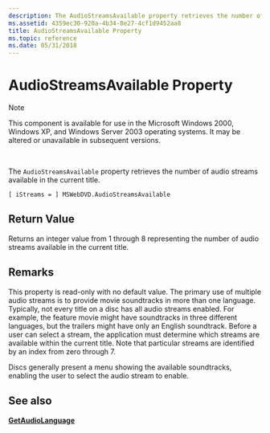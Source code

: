 ```yaml
---
description: The AudioStreamsAvailable property retrieves the number of audio streams available in the current title.
ms.assetid: 4359ec30-920a-4b34-8e27-4cf1d9452aa8
title: AudioStreamsAvailable Property
ms.topic: reference
ms.date: 05/31/2018
---
```


# AudioStreamsAvailable Property

> [!Note]  
> This component is available for use in the Microsoft Windows 2000, Windows XP, and Windows Server 2003 operating systems. It may be altered or unavailable in subsequent versions.

 

The `AudioStreamsAvailable` property retrieves the number of audio streams available in the current title.

``` syntax
[ iStreams = ] MSWebDVD.AudioStreamsAvailable
```

## Return Value

Returns an integer value from 1 through 8 representing the number of audio streams available in the current title.

## Remarks

This property is read-only with no default value. The primary use of multiple audio streams is to provide movie soundtracks in more than one language. Typically, not every title on a disc has all audio streams enabled. For example, the feature movie might have soundtracks in three different languages, but the trailers might have only an English soundtrack. Before a user can select a stream, the application must determine which streams are available within the current title. Note that particular streams are identified by an index from zero through 7.

Discs generally present a menu showing the available soundtracks, enabling the user to select the audio stream to enable.

## See also

<dl> <dt>

[**GetAudioLanguage**](getaudiolanguage-method.md)
</dt> </dl>

 

 



